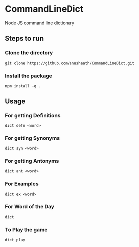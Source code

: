 # CommandLineDict
Node JS command line dictionary

## Steps to run

### Clone the directory
```
git clone https://github.com/anushaath/CommandLineDict.git
```

### Install the package

``` 
npm install -g .
```

## Usage

### For getting Definitions

` dict defn <word> `

### For getting Synonyms

` dict syn <word> `

### For getting Antonyms

` dict ant <word> `

### For Examples

` dict ex <word> `

### For Word of the Day

` dict `

### To Play the game

` dict play `


